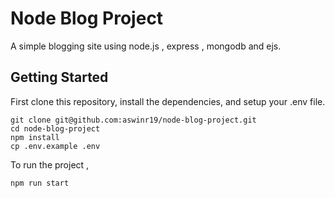 # Node Blog Project

A simple blogging site using node.js , express , mongodb and ejs.

## Getting Started

First clone this repository, install the dependencies, and setup your .env file.

```
git clone git@github.com:aswinr19/node-blog-project.git
cd node-blog-project
npm install
cp .env.example .env
```

To run the project ,

```
npm run start

```

